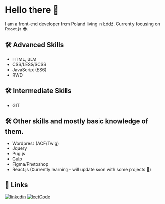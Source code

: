 
# Hello there 👋 

I am a front-end developer from Poland living in Łódź. Currently focusing on React.js 😎.

## 🛠 Advanced Skills
- HTML, BEM
- CSS/LESS/SCSS
- JavaScript (ES6)
- RWD
## 🛠 Intermediate Skills
- GIT
## 🛠 Other skills and mostly basic knowledge of them.
- Wordpress (ACF/Twig)
- Jquery
- Pug.js
- Gulp
- Figma/Photoshop
- React.js (Currently learning - will update soon with some projects 🧐)




## 🔗 Links
[![linkedin](https://img.shields.io/badge/linkedin-0A66C2?style=for-the-badge&logo=linkedin&logoColor=white)](https://www.linkedin.com/in/filip-burski-097307228/)
[![leetCode](https://img.shields.io/badge/dynamic/json?style=for-the-badge&labelColor=black&color=%23ffa116&label=Solved&query=solved&url=https%3A%2F%2Fleetcode-badge.vercel.app%2Fapi%2Fusers%2FFlickJS&logo=leetcode&logoColor=yellow)](https://leetcode.com/FlickJS/)
